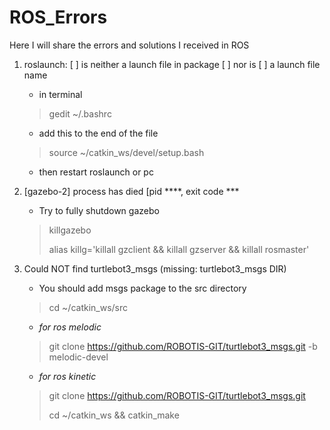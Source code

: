 # ROS_Errors
Here I will share the errors and solutions I received in ROS

1. roslaunch: [ ] is neither a launch file in package [ ] nor is [ ] a launch file name
     - in terminal
     > gedit ~/.bashrc
     - add this to the end of the file 
     > source  ~/catkin_ws/devel/setup.bash 
     - then restart roslaunch or pc

2. [gazebo-2] process has died [pid ****, exit code ***
    - Try to fully shutdown gazebo 
    > killgazebo
    > 
    > alias killg='killall gzclient && killall gzserver && killall rosmaster'  
    
3. Could NOT find turtlebot3_msgs (missing: turtlebot3_msgs DIR)
    - You should add msgs package to the src directory 
    > cd ~/catkin_ws/src 
    - *for ros melodic*
    > git clone https://github.com/ROBOTIS-GIT/turtlebot3_msgs.git -b melodic-devel 
    - *for ros kinetic* 
    > git clone https://github.com/ROBOTIS-GIT/turtlebot3_msgs.git
    > 
    > cd ~/catkin_ws && catkin_make 
